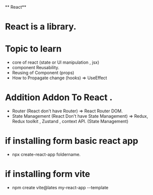 ** React**

# React is a library.

# Topic to learn

- core of react (state or UI manipulation , jsx)
- component Reusability.
- Reusing of Component (props)
- How to Propagate change (hooks) => UseEffect

# Addition Addon To React .
- Router (React don't have Router) => React Router DOM.
- State Management (React Don't have State Management) => Redux, Redux toolkit , Zustand , context API. (State Management)



# if installing form basic react app

 - npx create-react-app foldername.

 # if installing form vite 

 - npm create vite@lates  my-react-app --template